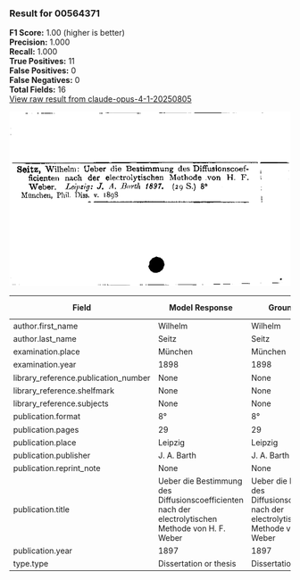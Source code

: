 ### Result for 00564371
**F1 Score:** 1.00 (higher is better)<br>**Precision:** 1.000<br>**Recall:** 1.000<br>**True Positives:** 11<br>**False Positives:** 0<br>**False Negatives:** 0<br>**Total Fields:** 16<br>[View raw result from claude-opus-4-1-20250805](https://github.com/RISE-UNIBAS/humanities_data_benchmark/blob/main/results/2025-09-02/T0146/request_T0146_00564371.json)

<img src="https://github.com/RISE-UNIBAS/humanities_data_benchmark/blob/main/benchmarks/zettelkatalog/images/00564371.jpg?raw=true" alt="00564371" width="600px">

| Field | Model Response | Ground Truth | Fuzzy Score | Match |
|-------|----------------|--------------|-------------|-------|
| author.first_name | Wilhelm | Wilhelm | 1.000 | ✅ |
| author.last_name | Seitz | Seitz | 1.000 | ✅ |
| examination.place | München | München | 1.000 | ✅ |
| examination.year | 1898 | 1898 | 1.000 | ✅ |
| library_reference.publication_number | None | None | 1.000 | ✅ |
| library_reference.shelfmark | None | None | 1.000 | ✅ |
| library_reference.subjects | None | None | 1.000 | ✅ |
| publication.format | 8° | 8° | 1.000 | ✅ |
| publication.pages | 29 | 29 | 1.000 | ✅ |
| publication.place | Leipzig | Leipzig | 1.000 | ✅ |
| publication.publisher | J. A. Barth | J. A. Barth | 1.000 | ✅ |
| publication.reprint_note | None | None | 1.000 | ✅ |
| publication.title | Ueber die Bestimmung des Diffusionscoefficienten nach der electrolytischen Methode von H. F. Weber | Ueber die Bestimmung des Diffusionscoefficienten nach der electrolytischen Methode von H. F. Weber | 1.000 | ✅ |
| publication.year | 1897 | 1897 | 1.000 | ✅ |
| type.type | Dissertation or thesis | Dissertation or thesis | 1.000 | ✅ |
